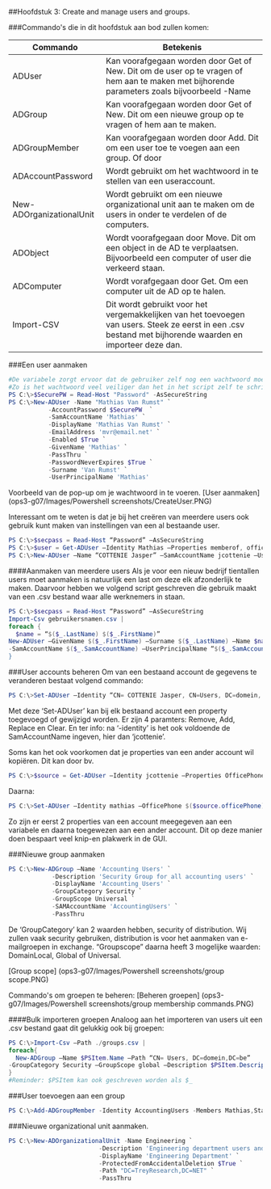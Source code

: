 ##Hoofdstuk 3: Create and manage users and groups.

###Commando's die in dit hoofdstuk aan bod zullen komen:

| Commando                 | Betekenis                                                                                                                                                  |
|--------------------------|------------------------------------------------------------------------------------------------------------------------------------------------------------|
| ADUser                   | Kan voorafgegaan worden door Get of New. Dit om de user op te vragen of hem aan te maken met bijhorende parameters zoals bijvoorbeeld -Name                |
| ADGroup                  | Kan voorafgegaan worden door Get of New. Dit om een nieuwe group  op te vragen of hem aan te maken.                                                        |
| ADGroupMember            | Kan voorafgegaan worden door Add. Dit om een user toe te voegen aan een group. Of door                                                                     |
| ADAccountPassword        | Wordt gebruikt om het wachtwoord in te stellen van een useraccount.                                                                                        |
| New-ADOrganizationalUnit | Wordt gebruikt om een nieuwe organizational unit aan te maken om de users in onder te verdelen of de computers.                                            |
| ADObject                 | Wordt voorafgegaan door Move. Dit om een object in de AD te verplaatsen. Bijvoorbeeld een computer of user die verkeerd staan.                             |
| ADComputer               | Wordt vorafgegaan door Get. Om een computer uit de AD op te halen.                                                                                         |
| Import-CSV               | Dit wordt gebruikt voor het vergemakkelijken van het toevoegen van users. Steek ze eerst in een .csv bestand met bijhorende waarden en importeer deze dan. |

###Een user aanmaken
```PowerShell
#De variabele zorgt ervoor dat de gebruiker zelf nog een wachtwoord moet opgeven.
#Zo is het wachtwoord veel veiliger dan het in het script zelf te schrijven.
PS C:\>$SecurePW = Read-Host "Password" -AsSecureString
PS C:\>New-ADUser -Name "Mathias Van Rumst" `
           -AccountPassword $SecurePW  `
           -SamAccountName 'Mathias' `
           -DisplayName 'Mathias Van Rumst' `
           -EmailAddress 'mvr@email.net' `
           -Enabled $True `
           -GivenName 'Mathias' `
           -PassThru `
           -PasswordNeverExpires $True `
           -Surname 'Van Rumst' `
           -UserPrincipalName 'Mathias'
```
Voorbeeld van de pop-up om je wachtwoord in te voeren.
[User aanmaken] (ops3-g07/Images/Powershell screenshots/CreateUser.PNG)

Interessant om te weten is dat je bij het creëren van meerdere users ook gebruik kunt maken van instellingen van een al bestaande user.

```PowerShell
PS C:\>$secpass = Read-Host “Password” –AsSecureString
PS C:\>$user = Get-ADUser –Identity Mathias –Properties memberof, office
PS C:\>New-ADUser –Name “COTTENIE Jasper” –SamAccountName jcottenie –UserPrincipalName “jcottenie@domein.be” –AccountPassword $secpass –Path “cn=Users, dc= domein, dc = be" –Enabled:$true –Instance $user

```
####Aanmaken van meerdere users
Als je voor een nieuw bedrijf tientallen users moet aanmaken is natuurlijk een last om deze elk afzonderlijk te maken. Daarvoor hebben we volgend script geschreven die gebruik maakt van een .csv bestand waar alle werknemers in staan.

```PowerShell
PS C:\>$secpass = Read-Host “Password” –AsSecureString
Import-Csv gebruikersnamen.csv |
foreach {
  $name = “$($_.LastName) $($_.FirstName)”
New-ADUser –GivenName $($_.FirstName) –Surname $($_.LastName) –Name $name`
-SamAccountName $($_.SamAccountName) –UserPrincipalName “$($_.SamAccountName)@domein.be" –AccountPassword $secpass –Path “cn=Users, dc= domein, dc = be” –Enabled:$true
}
```
###User accounts beheren
Om van een bestaand account de gegevens te veranderen bestaat volgend commando:
```PowerShell
PS C:\>Set-ADUser –Identity “CN= COTTENIE Jasper, CN=Users, DC=domein, DC=be –OfficePhone “01234 567895”
```
Met deze ‘Set-ADUser’ kan bij elk bestaand account een property toegevoegd of gewijzigd worden. Er zijn 4 paramters: Remove, Add, Replace en Clear.
En ter info: na ‘-identity’ is het ook voldoende de SamAccountName ingeven, hier dan ‘jcottenie’.

Soms kan het ook voorkomen dat je properties van een ander account wil kopiëren.
Dit kan door bv.
```PowerShell
PS C:\>$source = Get-ADUser –Identity jcottenie –Properties OfficePhone, otherTelephone.
```
Daarna:
```PowerShell
PS C:\>Set-ADUser –Identity mathias –OfficePhone $($source.officePhone) –Replace @{otherTelephone = $($source.otherTelephone)}
```
Zo zijn er eerst 2 properties van een account meegegeven aan een variabele en daarna toegewezen aan een ander account. Dit op deze manier doen bespaart veel knip-en plakwerk in de GUI.


###Nieuwe group aanmaken
```PowerShell
PS C:\>New-ADGroup –Name 'Accounting Users' `
            -Description 'Security Group for all accounting users' `
            -DisplayName 'Accounting Users' `
            -GroupCategory Security `
            -GroupScope Universal `
            -SAMAccountName 'AccountingUsers' `
            -PassThru
```
De ‘GroupCategory’ kan 2 waarden hebben, security of distribution. Wij zullen vaak security gebruiken, distribution is voor het aanmaken van e-mailgroepen in exchange.
“Groupscope” daarna heeft 3 mogelijke waarden: DomainLocal, Global of Universal.

[Group scope] (ops3-g07/Images/Powershell screenshots/group scope.PNG)

Commando's om groepen te beheren:
[Beheren groepen] (ops3-g07/Images/Powershell screenshots/group membership commands.PNG)

####Bulk importeren groepen
Analoog aan het importeren van users uit een .csv bestand gaat dit gelukkig ook bij groepen:

```PowerShell
PS C:\>Import-Csv –Path ./groups.csv |
foreach{
  New-ADGroup –Name $PSItem.Name –Path “CN= Users, DC=domein,DC=be”
-GroupCategory Security –GroupScope global –Description $PSItem.Description
}
#Reminder: $PSItem kan ook geschreven worden als $_
```

###User toevoegen aan een group
```PowerShell
PS C:\>Add-ADGroupMember -Identity AccountingUsers -Members Mathias,Stanley -PassThru
```
###Nieuwe organizational unit aanmaken.
```PowerShell
PS C:\>New-ADOrganizationalUnit -Name Engineering `
                         -Description 'Engineering department users and computers' `
                         -DisplayName 'Engineering Department' `
                         -ProtectedFromAccidentalDeletion $True `
                         -Path "DC=TreyResearch,DC=NET" `
                         -PassThru
```